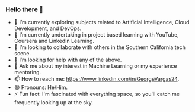 ### Hello there 👋

- 🔭 I’m currently exploring subjects related to Artificial Intelligence, Cloud Development, and DevOps.
- 🌱 I’m currently undertaking in project based learning with YouTube, Coursera and LinkedIn Learning.
- 👯 I’m looking to collaborate with others in the Southern California tech scene.
- 🤔 I’m looking for help with any of the above.
- 💬 Ask me about my interest in Machine Learning or my experience mentoring.
- 📫 How to reach me: https://www.linkedin.com/in/GeorgeVargas24.
- 😄 Pronouns: He/Him.
- ⚡ Fun fact: I'm fascinated with everything space, so you'll catch me frequently looking up at the sky.
